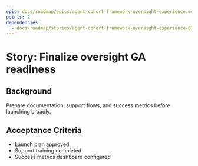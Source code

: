 ```yaml
---
epic: docs/roadmap/epics/agent-cohort-framework-oversight-experience.md
points: 2
dependencies:
  - docs/roadmap/stories/agent-cohort-framework-oversight-experience-07-beta-program.md
---
```

# Story: Finalize oversight GA readiness

## Background
Prepare documentation, support flows, and success metrics before launching broadly.

## Acceptance Criteria
- Launch plan approved
- Support training completed
- Success metrics dashboard configured
